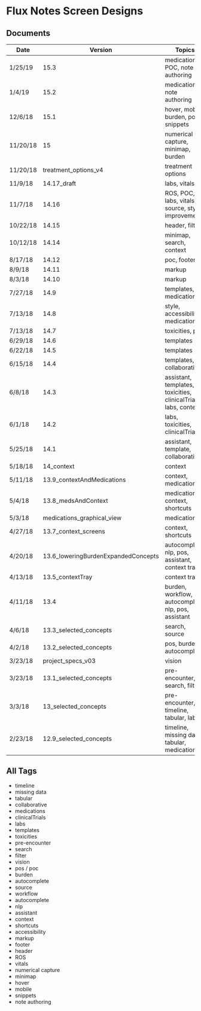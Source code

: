 # Flux Notes Screen Designs #



## Documents ##
| Date | Version | Topics |
| --- | --- | --- |
| 1/25/19 | 15.3 | medications, POC, note authoring
| 1/4/19 | 15.2 | medications, note authoring
| 12/6/18 | 15.1 | hover, mobile, burden, poc, snippets
| 11/20/18 | 15 | numerical capture, minimap, burden
| 11/20/18 | treatment_options_v4 | treatment options
| 11/9/18 | 14.17_draft | labs, vitals
| 11/7/18 | 14.16 | ROS, POC, labs, vitals, source, style improvements
| 10/22/18 | 14.15 | header, filter
| 10/12/18 | 14.14 | minimap, search, context
| 8/17/18 | 14.12 | poc, footer
| 8/9/18 | 14.11 | markup
| 8/3/18 | 14.10 | markup
| 7/27/18 | 14.9 | templates, medications
| 7/13/18 | 14.8 | style, accessibility, medications
| 7/13/18 | 14.7 | toxicities, pos
| 6/29/18 | 14.6 | templates
| 6/22/18 | 14.5 | templates
| 6/15/18 | 14.4 | templates, collaborative
| 6/8/18 | 14.3 | assistant, templates, toxicities, clinicalTrials, labs, context
| 6/1/18 | 14.2 | labs, toxicities, clinicalTrials
| 5/25/18 | 14.1 | assistant, template, collaborative
| 5/18/18 | 14_context | context
| 5/11/18 | 13.9_contextAndMedications | context, medications
| 5/4/18 | 13.8_medsAndContext | medications, context, shortcuts
| 5/3/18 | medications_graphical_view | medications
| 4/27/18 | 13.7_context_screens | context, shortcuts
| 4/20/18 | 13.6_loweringBurdenExpandedConcepts | autocomplete, nlp, pos, assistant, context tray
| 4/13/18 | 13.5_contextTray | context tray
| 4/11/18 | 13.4 | burden, workflow, autocomplete, nlp, pos, assistant
| 4/6/18 | 13.3_selected_concepts | search, source
| 4/2/18 | 13.2_selected_concepts | pos, burden, autocomplete
| 3/23/18 | project_specs_v03 | vision
| 3/23/18 | 13.1_selected_concepts | pre-encounter, search, filter
| 3/3/18 | 13_selected_concepts | pre-encounter, timeline, tabular, labs
| 2/23/18 | 12.9_selected_concepts | timeline, missing data, tabular, medications

## All Tags ##
- timeline
- missing data
- tabular
- collaborative
- medications
- clinicalTrials
- labs
- templates
- toxicities
- pre-encounter
- search
- filter
- vision
- pos / poc
- burden
- autocomplete
- source
- workflow
- autocomplete
- nlp
- assistant
- context
- shortcuts
- accessibility
- markup
- footer
- header
- ROS
- vitals
- numerical capture
- minimap
- hover
- mobile
- snippets
- note authoring
